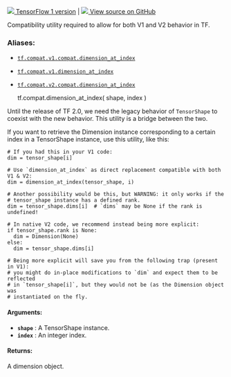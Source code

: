 [ ![](https://tensorflow.google.cn/images/tf_logo_32px.png) TensorFlow 1
version](/versions/r1.15/api_docs/python/tf/compat/dimension_at_index) |  [
![](https://tensorflow.google.cn/images/GitHub-Mark-32px.png) View source on
GitHub
](https://github.com/tensorflow/tensorflow/blob/r2.0/tensorflow/python/framework/tensor_shape.py#L131-L177)  
  
  
Compatibility utility required to allow for both V1 and V2 behavior in TF.

### Aliases:

  * [`tf.compat.v1.compat.dimension_at_index`](/api_docs/python/tf/compat/dimension_at_index)
  * [`tf.compat.v1.dimension_at_index`](/api_docs/python/tf/compat/dimension_at_index)
  * [`tf.compat.v2.compat.dimension_at_index`](/api_docs/python/tf/compat/dimension_at_index)

    
    
    tf.compat.dimension_at_index(
        shape,
        index
    )
    

Until the release of TF 2.0, we need the legacy behavior of `TensorShape` to
coexist with the new behavior. This utility is a bridge between the two.

If you want to retrieve the Dimension instance corresponding to a certain
index in a TensorShape instance, use this utility, like this:

    
    
    # If you had this in your V1 code:
    dim = tensor_shape[i]
    
    # Use `dimension_at_index` as direct replacement compatible with both V1 & V2:
    dim = dimension_at_index(tensor_shape, i)
    
    # Another possibility would be this, but WARNING: it only works if the
    # tensor_shape instance has a defined rank.
    dim = tensor_shape.dims[i]  # `dims` may be None if the rank is undefined!
    
    # In native V2 code, we recommend instead being more explicit:
    if tensor_shape.rank is None:
      dim = Dimension(None)
    else:
      dim = tensor_shape.dims[i]
    
    # Being more explicit will save you from the following trap (present in V1):
    # you might do in-place modifications to `dim` and expect them to be reflected
    # in `tensor_shape[i]`, but they would not be (as the Dimension object was
    # instantiated on the fly.
    

#### Arguments:

  * **`shape`** : A TensorShape instance.
  * **`index`** : An integer index.

#### Returns:

A dimension object.

